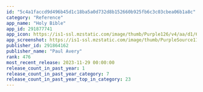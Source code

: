 ```yaml
---
id: "5c4a1faccd9d496b45d1c18ba5a0d732d8b152660b925fb6c3c03cbea06b1a8c"
category: "Reference"
app_name: "Holy Bible"
app_id: 291877741
app_icon: https://is1-ssl.mzstatic.com/image/thumb/Purple126/v4/aa/d1/6e/aad16e32-e6cf-4f55-5362-b87ddaf0adf1/AppIcon-1x_U007emarketing-0-7-0-85-220-0.png/1024x1024bb.png
app_screenshot: https://is1-ssl.mzstatic.com/image/thumb/PurpleSource116/v4/be/5b/0e/be5b0ed3-6273-3590-f477-5619fb18f8f2/539a8627-2cc9-4df2-8dbe-ca98b77defd5_passage.png/1284x2778bb.png
publisher_id: 291864162
publisher_name: "Paul Avery"
rank: 476
most_recent_release: 2023-11-29 00:00:00
release_count_in_past_year: 1
release_count_in_past_year_category: 7
release_count_in_past_year_top_in_category: 23
---
```

